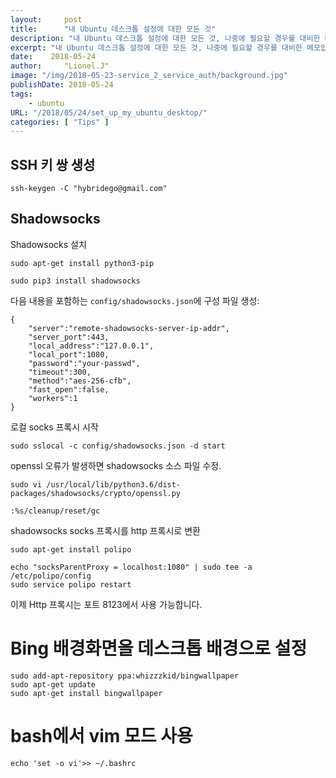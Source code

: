 ```yaml
---
layout:     post
title:      "내 Ubuntu 데스크톱 설정에 대한 모든 것"
description: "내 Ubuntu 데스크톱 설정에 대한 모든 것, 나중에 필요할 경우를 대비한 메모입니다."
excerpt: "내 Ubuntu 데스크톱 설정에 대한 모든 것, 나중에 필요할 경우를 대비한 메모입니다."
date:    2018-05-24
author:     "Lionel.J"
image: "/img/2018-05-23-service_2_service_auth/background.jpg"
publishDate: 2018-05-24
tags:
    - ubuntu
URL: "/2018/05/24/set_up_my_ubuntu_desktop/"
categories: [ "Tips" ]
---
```


## SSH 키 쌍 생성

```
ssh-keygen -C "hybridego@gmail.com"
```

## Shadowsocks

Shadowsocks 설치

```
sudo apt-get install python3-pip

sudo pip3 install shadowsocks
```

다음 내용을 포함하는 `config/shadowsocks.json`에 구성 파일 생성:

```
{
	"server":"remote-shadowsocks-server-ip-addr",
	"server_port":443,
	"local_address":"127.0.0.1",
	"local_port":1080,
	"password":"your-passwd",
	"timeout":300,
	"method":"aes-256-cfb",
	"fast_open":false,
	"workers":1
}
```

로컬 socks 프록시 시작

```
sudo sslocal -c config/shadowsocks.json -d start
```

openssl 오류가 발생하면 shadowsocks 소스 파일 수정.

```
sudo vi /usr/local/lib/python3.6/dist-packages/shadowsocks/crypto/openssl.py

:%s/cleanup/reset/gc
```

shadowsocks socks 프록시를 http 프록시로 변환

```
sudo apt-get install polipo

echo "socksParentProxy = localhost:1080" | sudo tee -a /etc/polipo/config
sudo service polipo restart
```

이제 Http 프록시는 포트 8123에서 사용 가능합니다.

# Bing 배경화면을 데스크톱 배경으로 설정

```
sudo add-apt-repository ppa:whizzzkid/bingwallpaper
sudo apt-get update
sudo apt-get install bingwallpaper
```

# bash에서 vim 모드 사용

```
echo 'set -o vi'>> ~/.bashrc
